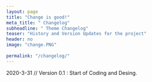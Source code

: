 ```yaml
---
layout: page
title: "Change is good!"
meta_title: " Changelog"
subheadline: " Theme Changelog"
teaser: "History and Version Updates for the project"
header: no
image: "change.PNG"
    
permalink: "/changelog/"
---
```


2020-3-31 // Version 0.1
:   Start of Coding and Desing.



 
